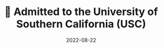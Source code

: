 ---
title: 📜 Admitted to the University of Southern California (USC)
summary: Thrilled to begin my next chapter at USC with the support of the Viterbi Graduate Fellowship, pursuing advanced studies in Electrical and Computer Engineering (ECE).
date: 2022-08-22
---